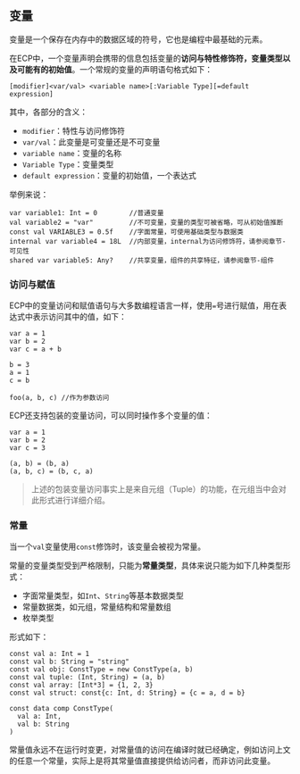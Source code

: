 ## 变量

变量是一个保存在内存中的数据区域的符号，它也是编程中最基础的元素。

在ECP中，一个变量声明会携带的信息包括变量的**访问与特性修饰符，变量类型以及可能有的初始值**。一个常规的变量的声明语句格式如下：

```
[modifier]<var/val> <variable name>[:Variable Type][=default expression]
```

其中，各部分的含义：
- `modifier`：特性与访问修饰符
- `var/val`：此变量是可变量还是不可变量
- `variable name`：变量的名称
- `Variable Type`：变量类型
- `default expression`：变量的初始值，一个表达式

举例来说：

```ecs
var variable1: Int = 0        //普通变量
val variable2 = "var"         //不可变量，变量的类型可被省略，可从初始值推断
const val VARIABLE3 = 0.5f    //字面常量，可使用基础类型与数据类
internal var variable4 = 18L  //内部变量，internal为访问修饰符，请参阅章节-可见性
shared var variable5: Any?    //共享变量，组件的共享特征，请参阅章节-组件
```

### 访问与赋值

ECP中的变量访问和赋值语句与大多数编程语言一样，使用`=`号进行赋值，用在表达式中表示访问其中的值，如下：

```ecs
var a = 1
var b = 2
var c = a + b

b = 3
a = 1
c = b

foo(a, b, c) //作为参数访问
```

ECP还支持包装的变量访问，可以同时操作多个变量的值：

```ecs
var a = 1
var b = 2
var c = 3

(a, b) = (b, a)
(a, b, c) = (b, c, a)
```

> 上述的包装变量访问事实上是来自元组（Tuple）的功能，在元组当中会对此形式进行详细介绍。

### 常量

当一个`val`变量使用`const`修饰时，该变量会被视为常量。

常量的变量类型受到严格限制，只能为**常量类型**，具体来说只能为如下几种类型形式：

- 字面常量类型，如`Int`、`String`等基本数据类型
- 常量数据类，如元组，常量结构和常量数组
- 枚举类型

形式如下：

```ecp
const val a: Int = 1
const val b: String = "string"
const val obj: ConstType = new ConstType(a, b)
const val tuple: (Int, String) = (a, b)
const val array: [Int*3] = {1, 2, 3}
const val struct: const{c: Int, d: String} = {c = a, d = b}

const data comp ConstType(
  val a: Int,
  val b: String
)
```

常量值永远不在运行时变更，对常量值的访问在编译时就已经确定，例如访问上文的任意一个常量，实际上是将其常量值直接提供给访问者，而非访问此变量。
